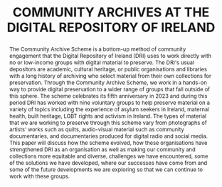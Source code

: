 ---
abstract: The Community Archive Scheme is a bottom-up method of community engagement
  that the Digital Repository of Ireland (DRI) uses to work directly with no or low-income
  groups with digital material to preserve. The DRI's usual depositors are academic,
  cultural heritage, or public organisations and libraries with a long history of
  archiving who select material from their own collections for preservation. Through
  the Community Archive Scheme, we work in a hands-on way to provide digital preservation
  to a wider range of groups that fall outside of this sphere. The scheme celebrates
  its fifth anniversary in 2023 and during this period DRI has worked with nine voluntary
  groups to help preserve material on a variety of topics including the experience
  of asylum seekers in Ireland, maternal health, built heritage, LGBT rights and activism
  in Ireland. The types of material that we are working to preserve through this scheme
  vary from photographs of artists' works such as quilts, audio-visual material such
  as community documentaries, and documentaries produced for digital radio and social
  media. This paper will discuss how the scheme evolved, how these organisations have
  strengthened DRI as an organisation as well as making our community and collections
  more equitable and diverse, challenges we have encountered, some of the solutions
  we have developed, where our successes have come from and some of the future developments
  we are exploring so that we can continue to work with these groups.
creators:
- Griffith, Lisa
- Long, Kevin
date: null
document_url: https://www.ideals.illinois.edu/items/128321/bitstreams/429007/data.pdf
grand_parent: iPRES
institutions: []
keywords:
- digital archives
- community archives
- digital preservation
- inclusion
- membership
- ireland
- cultural heritage data
landing_page_url: https://hdl.handle.net/2142/121118
language: eng
layout: publication
license: CC-BY 4.0 International
notes_url: null
parent: iPRES 2023
presentation_url: null
publication_type: unknown
size: null
source_name: iPRES
title: COMMUNITY ARCHIVES AT THE DIGITAL REPOSITORY OF IRELAND
year: 2023
---
